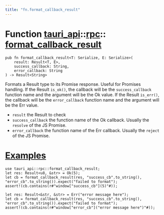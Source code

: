 ```yaml
---
title: "fn.format_callback_result"
---
```


# Function [tauri_api](/docs/api/rust/tauri_api/../index.html)::​[rpc](/docs/api/rust/tauri_api/index.html)::​[format_callback_result](/docs/api/rust/tauri_api/)

    pub fn format_callback_result<T: Serialize, E: Serialize>(
        result: Result<T, E>, 
        success_callback: String, 
        error_callback: String
    ) -> Result<String>

Formats a Result type to its Promise response. Useful for Promises handling. If the Result `is_ok()`, the callback will be the `success_callback` function name and the argument will be the Ok value. If the Result `is_err()`, the callback will be the `error_callback` function name and the argument will be the Err value.

-   `result` the Result to check
-   `success_callback` the function name of the Ok callback. Usually the `resolve` of the JS Promise.
-   `error_callback` the function name of the Err callback. Usually the `reject` of the JS Promise.

# [Examples](/docs/api/rust/tauri_api/about:blank#examples)

    use tauri_api::rpc::format_callback_result;
    let res: Result<u8, &str> = Ok(5);
    let cb = format_callback_result(res, "success_cb".to_string(), "error_cb".to_string()).expect("failed to format");
    assert!(cb.contains(r#"window["success_cb"](5)"#));

    let res: Result<&str, &str> = Err("error message here");
    let cb = format_callback_result(res, "success_cb".to_string(), "error_cb".to_string()).expect("failed to format");
    assert!(cb.contains(r#"window["error_cb"]("error message here")"#));
